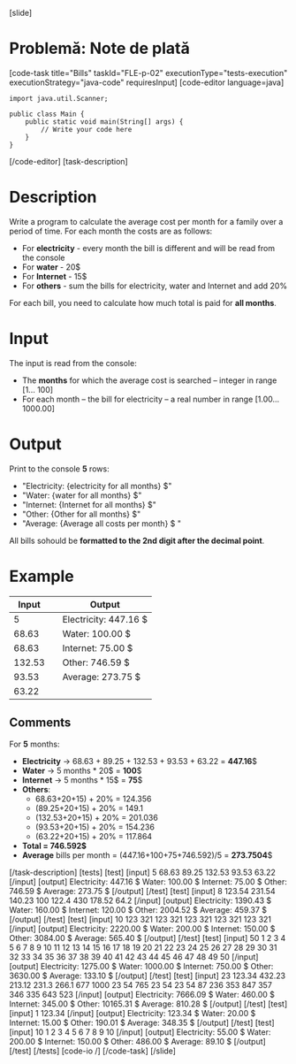 [slide]
# Problemă: Note de plată
[code-task title="Bills" taskId="FLE-p-02" executionType="tests-execution" executionStrategy="java-code" requiresInput]
[code-editor language=java]
```
import java.util.Scanner;

public class Main {
    public static void main(String[] args) {
        // Write your code here
    }
}
```
[/code-editor]
[task-description]
# Description

Write a program to calculate the average cost per month for a family over a period of time. For each month the costs are as follows:

- For **electricity** - every month the bill is different and will be read from the console
- For **water** - 20$
- For **Internet** - 15$
- For **others** - sum the bills for electricity, water and Internet and add 20%

For each bill, you need to calculate how much total is paid for **all months**.

# Input

The input is read from the console: 

- The **months** for which the average cost is searched – integer in range \[1... 100\] 
- For each month – the bill for electricity – a real number in range \[1.00... 1000.00\]

# Output
Print to the console **5** rows: 
- "Electricity: \{electricity for all months\} $" 
- "Water: \{water for all months\} $" 
- "Internet: \{Internet for all months\} $" 
- "Other: \{Other for all months\} $" 
- "Average: \{Average all costs per month\} $ "

All bills sohould be **formatted to the 2nd digit after the decimal point**.

# Example

| **Input** | | **Output** |
| --- | --- | --- |
| 5 | | Electricity: 447.16 $ |
| 68.63 | | Water: 100.00 $ |
| 68.63 | | Internet: 75.00 $ |
| 132.53 | | Other: 746.59 $ |
| 93.53 | | Average: 273.75 $ |
| 63.22 | | |

## Comments
For **5** months:
- **Electricity** -> 68.63 \+ 89.25 \+ 132.53 \+ 93.53 \+ 63.22 = **447.16**$
- **Water** -> 5 months \* 20$ = **100**$
- **Internet** -> 5 months \* 15$ = **75**$
- **Others**:
    - 68.63+20+15) + 20% = 124.356  
    - (89.25+20+15) + 20% = 149.1
    - (132.53+20+15) + 20% = 201.036
    - (93.53+20+15) + 20% = 154.236
    - (63.22+20+15) + 20% = 117.864
- **Total = 746.592$**
- **Average** bills per month = (447.16+100+75+746.592)/5 = **273.7504**$

[/task-description]
[tests]
[test]
[input]
5
68.63
89.25
132.53
93.53
63.22
[/input]
[output]
Electricity: 447.16 $
Water: 100.00 $
Internet: 75.00 $
Other: 746.59 $
Average: 273.75 $
[/output]
[/test]
[test]
[input]
8
123.54
231.54
140.23
100
122.4
430
178.52
64.2
[/input]
[output]
Electricity: 1390.43 $
Water: 160.00 $
Internet: 120.00 $
Other: 2004.52 $
Average: 459.37 $
[/output]
[/test]
[test]
[input]
10
123
321
123
321
123
321
123
321
123
321
[/input]
[output]
Electricity: 2220.00 $
Water: 200.00 $
Internet: 150.00 $
Other: 3084.00 $
Average: 565.40 $
[/output]
[/test]
[test]
[input]
50
1
2
3
4
5
6
7
8
9
10
11
12
13
14
15
16
17
18
19
20
21
22
23
24
25
26
27
28
29
30
31
32
33
34
35
36
37
38
39
40
41
42
43
44
45
46
47
48
49
50
[/input]
[output]
Electricity: 1275.00 $
Water: 1000.00 $
Internet: 750.00 $
Other: 3630.00 $
Average: 133.10 $
[/output]
[/test]
[test]
[input]
23
123.34
432.23
213.12
231.3
266.1
677
1000
23
54
765
23
54
23
54
87
236
353
847
357
346
335
643
523
[/input]
[output]
Electricity: 7666.09 $
Water: 460.00 $
Internet: 345.00 $
Other: 10165.31 $
Average: 810.28 $
[/output]
[/test]
[test]
[input]
1
123.34
[/input]
[output]
Electricity: 123.34 $
Water: 20.00 $
Internet: 15.00 $
Other: 190.01 $
Average: 348.35 $
[/output]
[/test]
[test]
[input]
10
1
2
3
4
5
6
7
8
9
10
[/input]
[output]
Electricity: 55.00 $
Water: 200.00 $
Internet: 150.00 $
Other: 486.00 $
Average: 89.10 $
[/output]
[/test]
[/tests]
[code-io /]
[/code-task]
[/slide]